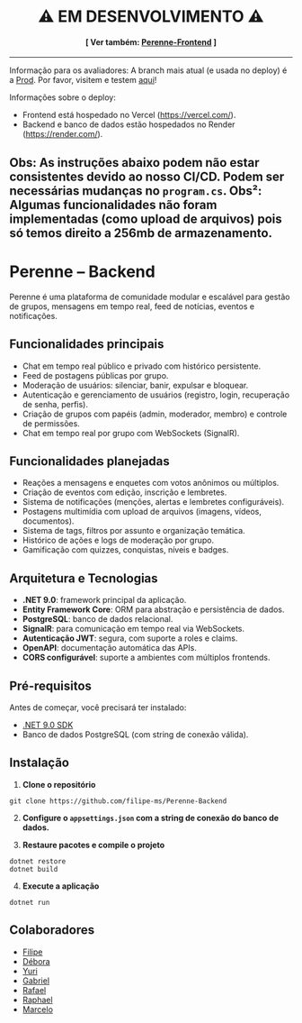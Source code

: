 
<h1 align="center">⚠️ EM DESENVOLVIMENTO ⚠️</h1>

<h4 align="center">[ Ver também: <a href="https://github.com/andgabx/Perenne-Frontend">Perenne-Frontend</a> ]</h4>

---
Informação para os avaliadores:
A branch mais atual (e usada no deploy) é a [Prod](https://github.com/filipe-ms/Perenne-Backend/tree/prod).
Por favor, visitem e testem [aqui](https://perenne-gray.vercel.app/)!

Informações sobre o deploy:
- Frontend está hospedado no Vercel (https://vercel.com/).
- Backend e banco de dados estão hospedados no Render (https://render.com/).

Obs: As instruções abaixo podem não estar consistentes devido ao nosso CI/CD. Podem ser necessárias mudanças no `program.cs`.
Obs²: Algumas funcionalidades não foram implementadas (como upload de arquivos) pois só temos direito a 256mb de armazenamento.
---


# Perenne – Backend

Perenne é uma plataforma de comunidade modular e escalável para gestão de grupos, mensagens em tempo real, feed de notícias, eventos e notificações.

## Funcionalidades principais

- Chat em tempo real público e privado com histórico persistente.
- Feed de postagens públicas por grupo.
- Moderação de usuários: silenciar, banir, expulsar e bloquear.
- Autenticação e gerenciamento de usuários (registro, login, recuperação de senha, perfis).
- Criação de grupos com papéis (admin, moderador, membro) e controle de permissões.
- Chat em tempo real por grupo com WebSockets (SignalR).

## Funcionalidades planejadas

- Reações a mensagens e enquetes com votos anônimos ou múltiplos.
- Criação de eventos com edição, inscrição e lembretes.
- Sistema de notificações (menções, alertas e lembretes configuráveis).
- Postagens multimídia com upload de arquivos (imagens, vídeos, documentos).
- Sistema de tags, filtros por assunto e organização temática.
- Histórico de ações e logs de moderação por grupo.
- Gamificação com quizzes, conquistas, níveis e badges.

## Arquitetura e Tecnologias

- **.NET 9.0**: framework principal da aplicação.
- **Entity Framework Core**: ORM para abstração e persistência de dados.
- **PostgreSQL**: banco de dados relacional.
- **SignalR**: para comunicação em tempo real via WebSockets.
- **Autenticação JWT**: segura, com suporte a roles e claims.
- **OpenAPI**: documentação automática das APIs.
- **CORS configurável**: suporte a ambientes com múltiplos frontends.

## Pré-requisitos

Antes de começar, você precisará ter instalado:

- [.NET 9.0 SDK](https://dotnet.microsoft.com/download)
- Banco de dados PostgreSQL (com string de conexão válida).

## Instalação

1. **Clone o repositório**
```
git clone https://github.com/filipe-ms/Perenne-Backend
```

2. **Configure o ```appsettings.json``` com a string de conexão do banco de dados.**

3. **Restaure pacotes e compile o projeto**
```
dotnet restore
dotnet build
```

4. **Execute a aplicação**
```
dotnet run
```

## Colaboradores
- [Filipe](https://github.com/filipe-ms/)
- [Débora](https://github.com/DeboraCASouza/)
- [Yuri](https://github.com/yuricavalcanti06/)
- [Gabriel](https://github.com/andgabx/)
- [Rafael](https://github.com/rafael-zzz/)
- [Raphael](https://github.com/rafatito03/)
- [Marcelo](https://github.com/marceloh090/)

